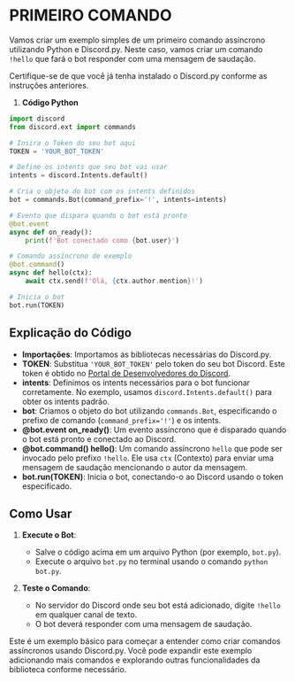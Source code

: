 # PRIMEIRO COMANDO
Vamos criar um exemplo simples de um primeiro comando assíncrono utilizando Python e Discord.py. Neste caso, vamos criar um comando `!hello` que fará o bot responder com uma mensagem de saudação.

Certifique-se de que você já tenha instalado o Discord.py conforme as instruções anteriores.

1. **Código Python**

```python
import discord
from discord.ext import commands

# Insira o Token do seu bot aqui
TOKEN = 'YOUR_BOT_TOKEN'

# Define os intents que seu bot vai usar
intents = discord.Intents.default()

# Cria o objeto do bot com os intents definidos
bot = commands.Bot(command_prefix='!', intents=intents)

# Evento que dispara quando o bot está pronto
@bot.event
async def on_ready():
    print(f'Bot conectado como {bot.user}')

# Comando assíncrono de exemplo
@bot.command()
async def hello(ctx):
    await ctx.send(f'Olá, {ctx.author.mention}!')

# Inicia o bot
bot.run(TOKEN)
```

## Explicação do Código
- **Importações**: Importamos as bibliotecas necessárias do Discord.py.
- **TOKEN**: Substitua `'YOUR_BOT_TOKEN'` pelo token do seu bot Discord. Este token é obtido no [Portal de Desenvolvedores do Discord](https://discord.com/developers/applications).
- **intents**: Definimos os intents necessários para o bot funcionar corretamente. No exemplo, usamos `discord.Intents.default()` para obter os intents padrão.
- **bot**: Criamos o objeto do bot utilizando `commands.Bot`, especificando o prefixo de comando (`command_prefix='!'`) e os intents.
- **@bot.event on_ready()**: Um evento assíncrono que é disparado quando o bot está pronto e conectado ao Discord.
- **@bot.command() hello()**: Um comando assíncrono `hello` que pode ser invocado pelo prefixo `!hello`. Ele usa `ctx` (Contexto) para enviar uma mensagem de saudação mencionando o autor da mensagem.
- **bot.run(TOKEN)**: Inicia o bot, conectando-o ao Discord usando o token especificado.

## Como Usar
1. **Execute o Bot**:
   - Salve o código acima em um arquivo Python (por exemplo, `bot.py`).
   - Execute o arquivo `bot.py` no terminal usando o comando `python bot.py`.

2. **Teste o Comando**:
   - No servidor do Discord onde seu bot está adicionado, digite `!hello` em qualquer canal de texto.
   - O bot deverá responder com uma mensagem de saudação.

Este é um exemplo básico para começar a entender como criar comandos assíncronos usando Discord.py. Você pode expandir este exemplo adicionando mais comandos e explorando outras funcionalidades da biblioteca conforme necessário.